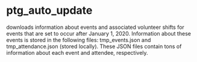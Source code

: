 # ptg_auto_update
downloads information about events and associated volunteer shifts for events that are set to occur after January 1, 2020. Information about these events is stored in the following files: tmp_events.json and tmp_attendance.json (stored locally). These JSON files contain tons of information about each event and attendee, respectively. 
